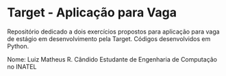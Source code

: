 # Target - Aplicação para Vaga
Repositório dedicado a dois exercícios propostos para aplicação para vaga de estágio em desenvolvimento pela Target. Códigos desenvolvidos em Python.

Nome: Luiz Matheus R. Cândido
Estudante de Engenharia de Computação no INATEL
